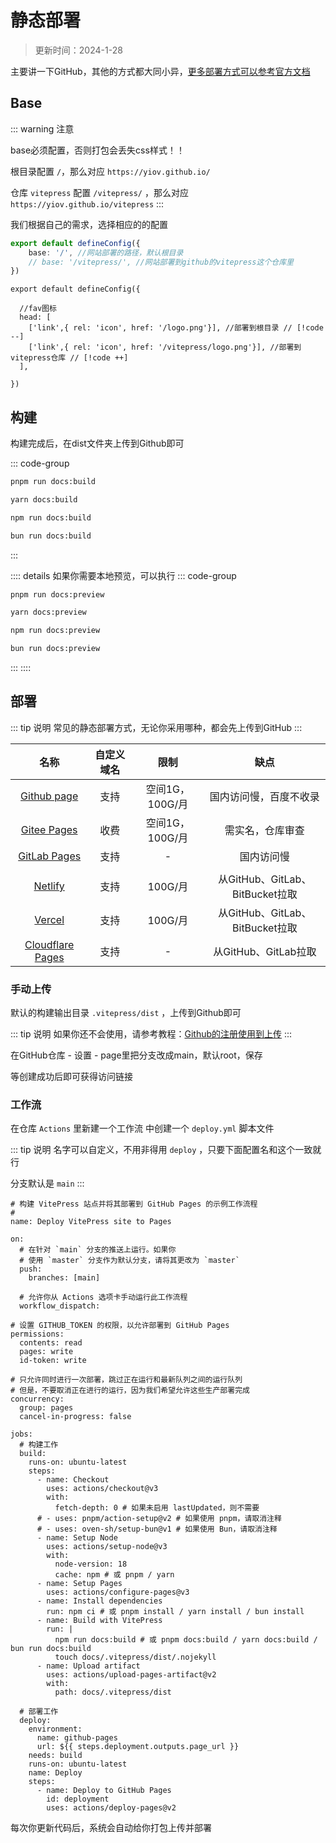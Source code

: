# 静态部署

> 更新时间：2024-1-28

主要讲一下GitHub，其他的方式都大同小异，[更多部署方式可以参考官方文档](https://vitepress.dev/zh/guide/deploy)



## Base

::: warning 注意

base必须配置，否则打包会丢失css样式！！

根目录配置 `/`，那么对应 `https://yiov.github.io/`

仓库 `vitepress` 配置 `/vitepress/` ，那么对应 `https://yiov.github.io/vitepress`
:::

我们根据自己的需求，选择相应的的配置

```ts
export default defineConfig({
    base: '/', //网站部署的路径，默认根目录
    // base: '/vitepress/', //网站部署到github的vitepress这个仓库里
})
```

```ts{5-6}
export default defineConfig({

  //fav图标
  head: [
    ['link',{ rel: 'icon', href: '/logo.png'}], //部署到根目录 // [!code --]
    ['link',{ rel: 'icon', href: '/vitepress/logo.png'}], //部署到vitepress仓库 // [!code ++]
  ],

})
```


## 构建

构建完成后，在dist文件夹上传到Github即可

::: code-group
```sh [pmpm]
pnpm run docs:build
```

```sh [yarn]
yarn docs:build
```

```sh [npm]
npm run docs:build
```

```sh [bun]
bun run docs:build
```
:::




:::: details 如果你需要本地预览，可以执行
::: code-group
```sh [pmpm]
pnpm run docs:preview
```

```sh [yarn]
yarn docs:preview
```

```sh [npm]
npm run docs:preview
```

```sh [bun]
bun run docs:preview
```
:::
::::


## 部署

::: tip 说明
常见的静态部署方式，无论你采用哪种，都会先上传到GitHub
:::

| 名称 | 自定义域名 | 限制 | 缺点 |
|:-:|:-:|:-:|:-:|
| [Github page](https://pages.github.com/) | 支持 | 空间1G，100G/月 | 国内访问慢，百度不收录 |
| [Gitee Pages](https://gitee.com/help/articles/4136#article-header0) | 收费 | 空间1G，100G/月 | 需实名，仓库审查 |
| [GitLab Pages](https://docs.gitlab.cn/jh/user/project/pages/index.html) | 支持 | - | 国内访问慢 |
| |
| [Netlify](https://docs.netlify.com/get-started/) | 支持 | 100G/月 | 从GitHub、GitLab、BitBucket拉取 |
| [Vercel](https://vercel.com/docs/concepts/get-started) | 支持 | 100G/月 | 从GitHub、GitLab、BitBucket拉取 |
| [Cloudflare Pages](https://developers.cloudflare.com/pages/get-started/) | 支持 | - | 从GitHub、GitLab拉取 |

### 手动上传

默认的构建输出目录 `.vitepress/dist` ，上传到Github即可

::: tip 说明
如果你还不会使用，请参考教程：[Github的注册使用到上传](https://yiov.top/website/github.html)
:::


在GitHub仓库 - 设置 - page里把分支改成main，默认root，保存


等创建成功后即可获得访问链接



### 工作流

在仓库 `Actions` 里新建一个工作流 中创建一个 `deploy.yml` 脚本文件

::: tip 说明
名字可以自定义，不用非得用 `deploy` ，只要下面配置名和这个一致就行

分支默认是 `main`
:::


```yml{3,9}
# 构建 VitePress 站点并将其部署到 GitHub Pages 的示例工作流程
#
name: Deploy VitePress site to Pages

on:
  # 在针对 `main` 分支的推送上运行。如果你
  # 使用 `master` 分支作为默认分支，请将其更改为 `master`
  push:
    branches: [main]

  # 允许你从 Actions 选项卡手动运行此工作流程
  workflow_dispatch:

# 设置 GITHUB_TOKEN 的权限，以允许部署到 GitHub Pages
permissions:
  contents: read
  pages: write
  id-token: write

# 只允许同时进行一次部署，跳过正在运行和最新队列之间的运行队列
# 但是，不要取消正在进行的运行，因为我们希望允许这些生产部署完成
concurrency:
  group: pages
  cancel-in-progress: false

jobs:
  # 构建工作
  build:
    runs-on: ubuntu-latest
    steps:
      - name: Checkout
        uses: actions/checkout@v3
        with:
          fetch-depth: 0 # 如果未启用 lastUpdated，则不需要
      # - uses: pnpm/action-setup@v2 # 如果使用 pnpm，请取消注释
      # - uses: oven-sh/setup-bun@v1 # 如果使用 Bun，请取消注释
      - name: Setup Node
        uses: actions/setup-node@v3
        with:
          node-version: 18
          cache: npm # 或 pnpm / yarn
      - name: Setup Pages
        uses: actions/configure-pages@v3
      - name: Install dependencies
        run: npm ci # 或 pnpm install / yarn install / bun install
      - name: Build with VitePress
        run: |
          npm run docs:build # 或 pnpm docs:build / yarn docs:build / bun run docs:build
          touch docs/.vitepress/dist/.nojekyll
      - name: Upload artifact
        uses: actions/upload-pages-artifact@v2
        with:
          path: docs/.vitepress/dist

  # 部署工作
  deploy:
    environment:
      name: github-pages
      url: ${{ steps.deployment.outputs.page_url }}
    needs: build
    runs-on: ubuntu-latest
    name: Deploy
    steps:
      - name: Deploy to GitHub Pages
        id: deployment
        uses: actions/deploy-pages@v2
```

每次你更新代码后，系统会自动给你打包上传并部署